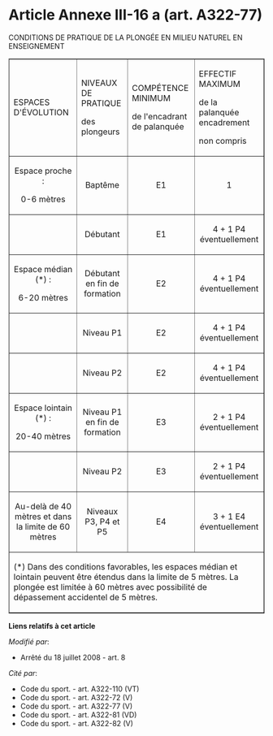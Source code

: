 # Article Annexe III-16 a (art. A322-77)

CONDITIONS DE PRATIQUE DE LA PLONGÉE EN MILIEU NATUREL EN ENSEIGNEMENT 

<table border="1" width="680" align="center">
  <tbody>
    <tr>
      <td>

ESPACES D'ÉVOLUTION

</td>
      <td>

NIVEAUX DE PRATIQUE

des plongeurs

</td>
      <td>

COMPÉTENCE MINIMUM

de l'encadrant de palanquée 

</td>
      <td colspan="2">

EFFECTIF MAXIMUM

de la palanquée encadrement

non compris 

</td>
    </tr>
    <tr>
      <td align="center">

Espace proche : 

0-6 mètres 

</td>
      <td align="center">

Baptême 

</td>
      <td align="center">

E1 

</td>
      <td align="center">

1 

</td>
    </tr>
    <tr>
      <td align="center">

</td>
      <td align="center">

Débutant 

</td>
      <td align="center">

E1 

</td>
      <td align="center">

4 + 1 P4 éventuellement 

</td>
    </tr>
    <tr>
      <td align="center">

Espace médian (*) : 

6-20 mètres 

</td>
      <td align="center">

Débutant en fin de formation 

</td>
      <td align="center">

E2 

</td>
      <td align="center">

4 + 1 P4 éventuellement 

</td>
    </tr>
    <tr>
      <td align="center">

</td>
      <td align="center">

Niveau P1 

</td>
      <td align="center">

E2 

</td>
      <td align="center">

4 + 1 P4 éventuellement 

</td>
    </tr>
    <tr>
      <td align="center">

</td>
      <td align="center">

Niveau P2 

</td>
      <td align="center">

E2 

</td>
      <td align="center">

4 + 1 P4 éventuellement 

</td>
    </tr>
    <tr>
      <td align="center">

Espace lointain (*) : 

20-40 mètres 

</td>
      <td align="center">

Niveau P1 en fin de formation 

</td>
      <td align="center">

E3 

</td>
      <td align="center">

2 + 1 P4 éventuellement 

</td>
    </tr>
    <tr>
      <td align="center">

</td>
      <td align="center">

Niveau P2 

</td>
      <td align="center">

E3 

</td>
      <td align="center">

2 + 1 P4 éventuellement 

</td>
    </tr>
    <tr>
      <td align="center">

Au-delà de 40 mètres et dans la limite de 60 mètres 

</td>
      <td align="center">

Niveaux P3, P4 et P5 

</td>
      <td align="center">

E4 

</td>
      <td align="center">

3 + 1 E4 éventuellement 

</td>
    </tr>
    <tr>
      <td colspan="5">

(*) Dans des conditions favorables, les espaces médian et lointain peuvent être étendus dans la limite de 5 mètres. La
plongée est limitée à 60 mètres avec possibilité de dépassement accidentel de 5 mètres.

</td>
    </tr>
  </tbody>
</table>

**Liens relatifs à cet article**

_Modifié par_:

  - Arrêté du 18 juillet 2008 - art. 8

_Cité par_:

  - Code du sport. - art. A322-110 (VT)
  - Code du sport. - art. A322-72 (V)
  - Code du sport. - art. A322-77 (V)
  - Code du sport. - art. A322-81 (VD)
  - Code du sport. - art. A322-82 (V)
